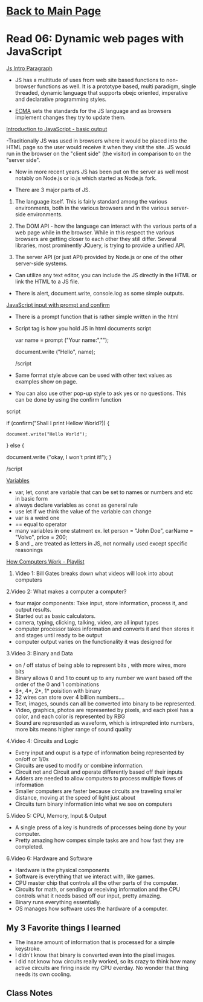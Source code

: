 # [Back to Main Page](https://reecerenninger.github.io/reading-notes/)

# Read 06: Dynamic web pages with JavaScript

[Js Intro Paragraph](https://developer.mozilla.org/en-US/docs/Web/JavaScript)

- JS has a multitude of uses from web site based functions to non-browser functions as well.  It is a prototype based, multi paradigm, single threaded, dynamic language that supports obejc oriented, imperative and declarative programming styles.

- [ECMA](https://tc39.es/ecma262/) sets the standards for the JS language and as browsers implement changes they try to update them.

[Introduction to JavaScript - basic output](https://code-maven.com/introduction-to-javascript)

-Traditionally JS was used in browsers where it would be placed into the HTML page so the user would receive it when they visit the site. JS would run in the browser on the "client side" (the visitor) in comparison to on the "server side".

- Now in more recent years JS has been put on the server as well most notably on Node.js or io.js which started as Node.js fork.

- There are 3 major parts of JS.

1. The language itself. This is fairly standard among the various environments, both in the various browsers and in the various server-side environments.

2. The DOM API - how the language can interact with the various parts of a web page while in the browser. While in this respect the various browsers are getting closer to each other they still differ. Several libraries, most prominently JQuery, is trying to provide a unified API.

3. The server API (or just API) provided by Node.js or one of the other server-side systems.

- Can utilize any text editor, you can include the JS directly in the HTML or link the HTML to a JS file.

- There is alert, document.write, console.log as some simple outputs.

[JavaScript input with prompt and confirm](https://code-maven.com/javascript-input-with-prompt-and-confirm)

- There is a prompt function that is rather simple written in the html
- Script tag is how you hold JS in html documents
  script

  var name = prompt ("Your name:","");

  document.write ("Hello", name);

  /script

- Same format style above can be used with other text values as examples show on page.
- You can also use other pop-up style to ask yes or no questions. This can be done by using the confirm function

script

if (confirm("Shall I print Hellow World?)) {

    document.write("Hello World");

} else {

  document.write ("okay, I won't print it!");
}

/script

[Variables](https://code-maven.com/javascript-input-with-prompt-and-confirm)

- var, let, const are variable that can be set to names or numbers and etc in basic form
- always declare variables as const as general rule
- use let if we think the value of the variable can change
- var is a weird one
- == equal to operator
- many variables in one statment ex.
 let person = "John Doe", carName = "Volvo", price = 200;
- $ and _ are treated as letters in JS, not normally used except specific reasonings

[How Computers Work - Playlist](https://www.youtube.com/playlist?list=PLzdnOPI1iJNcsRwJhvksEo1tJqjIqWbN-)

1. Video 1: Bill Gates breaks down what videos will look into about computers

2.Video 2: What makes a computer a computer?

- four major components: Take input, store information, process it, and output results.
- Started out as basic calculators.
- camera, typing, clicking, talking, video, are all input types
- computer processor takes information and converts it and then stores it and stages until ready to be output
- computer output varies on the functionality it was designed for

3.Video 3: Binary and Data

- on / off status of being able to represent bits , with more wires, more bits
- Binary allows 0 and 1 to count up to any number we want based off the order of the 0 and 1 combinations
- 8*, 4*, 2*, 1* poisition with binary
- 32 wires can store over 4 billion numbers....
- Text, images, sounds can all be converted into binary to be represented.
- Video, graphics, photos are represented by pixels, and each pixel has a color, and each color is represented by RBG
- Sound are represented as waveform, which is intrepreted into numbers, more bits means higher range of sound quality

4.Video 4: Circuits and Logic

- Every input and ouput is a type of information being represented by on/off or 1/0s
- Circuits are used to modify or combine information.
- Circuit not and Circuit and operate differently based off their inputs
- Adders are needed to allow computers to process multiple flows of information
- Smaller computers are faster because circuits are traveling smaller distance, moving at the speed of light just about
- Circuits turn binary information into what we see on computers

5.Video 5: CPU, Memory, Input & Output

- A single press of a key is hundreds of processes being done by your computer.
- Pretty amazing how compex simple tasks are and how fast they are completed.

6.Video 6: Hardware and Software

- Hardware is the physical components
- Software is everything that we interact with, like games.
- CPU master chip that controls all the other parts of the computer.
- Circuits for math, or sending or receiving information and the CPU controls what it needs based off our input, pretty amazing.
- Binary runs everything essentially.
- OS manages how software uses the hardware of a computer.

## My 3 Favorite things I learned

- The insane amount of information that is processed for a simple keystroke.
- I didn't know that binary is converted even into the pixel images.
- I did not know how circuits really worked, so its crazy to think how many active circuits are firing inside my CPU everday. No wonder that thing needs its own cooling.

## Class Notes
